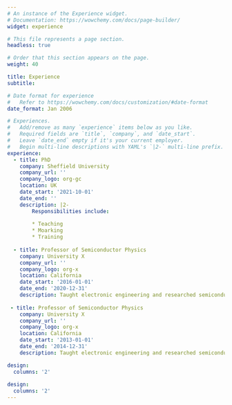 ```yaml
---
# An instance of the Experience widget.
# Documentation: https://wowchemy.com/docs/page-builder/
widget: experience

# This file represents a page section.
headless: true

# Order that this section appears on the page.
weight: 40

title: Experience
subtitle:

# Date format for experience
#   Refer to https://wowchemy.com/docs/customization/#date-format
date_format: Jan 2006

# Experiences.
#   Add/remove as many `experience` items below as you like.
#   Required fields are `title`, `company`, and `date_start`.
#   Leave `date_end` empty if it's your current employer.
#   Begin multi-line descriptions with YAML's `|2-` multi-line prefix.
experience:
  - title: PhD
    company: Sheffield University
    company_url: ''
    company_logo: org-gc
    location: UK
    date_start: '2021-10-01'
    date_end: ''
    description: |2-
        Responsibilities include:
        
        * Teaching
        * Moarking
        * Training
        
  - title: Professor of Semiconductor Physics
    company: University X
    company_url: ''
    company_logo: org-x
    location: California
    date_start: '2016-01-01'
    date_end: '2020-12-31'
    description: Taught electronic engineering and researched semiconductor physics.
    
 - title: Professor of Semiconductor Physics
    company: University X
    company_url: ''
    company_logo: org-x
    location: California
    date_start: '2013-01-01'
    date_end: '2014-12-31'
    description: Taught electronic engineering and researched semiconductor physics.

design:
  columns: '2'
  
design:
  columns: '2'
---
```

